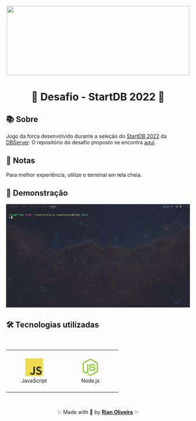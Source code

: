 <div align="center">
  <img src="https://start.db.tec.br/assets/start-db.png" width="500" height="190">
</div>

<div align="center">
  <h1>🚀 Desafio - StartDB 2022 🚀</h1>
</div>

## 📚 Sobre

Jogo da forca desenvolvido durante a seleção do [StartDB 2022](https://start.db.tec.br/#etapas) da [DBServer](https://db.tec.br/). O repositório do desafio proposto se encontra [aqui](https://github.com/dbserver/startdb-2022).

## 📝 Notas

Para melhor experiência, utilize o terminal em tela cheia.

## 🔎 Demonstração

<div align="center">
  <img alt="Application demo GIF" src=".github/demo.gif">
</div>

## 🛠️ Tecnologias utilizadas

<br>

<table align="center">
  <tbody>
    <tr>
      <td align="center" height="110" width="140">
        <img
          alt="JavaScript logo"
          src="https://raw.githubusercontent.com/devicons/devicon/master/icons/javascript/javascript-original.svg"
          title="JavaScript"
          width="50"
        />
        <br>
        <span>JavaScript</span>
      </td>
      <td align="center" height="110" width="140">
        <img
          alt="Node.js logo"
          src="https://raw.githubusercontent.com/devicons/devicon/master/icons/nodejs/nodejs-original.svg"
          title="Node.js"
          width="50"
        />
        <br>
        <span>Node.js</span>
      </td>
    </tr>
  </tbody>
</table>

<br>

<p align="center">✨ Made with 💙 by <a href="https://github.com/riandeoliveira"><strong>Rian Oliveira</strong></a> ✨</p>
